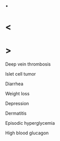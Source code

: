 # .

# <

# >

Deep vein thrombosis

Islet cell tumor

Diarrhea

Weight loss

Depression

Dermatitis

Episodic hyperglycemia

High blood glucagon
